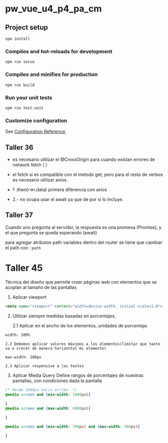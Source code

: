 # pw_vue_u4_p4_pa_cm

## Project setup
```
npm install
```

### Compiles and hot-reloads for development
```
npm run serve
```

### Compiles and minifies for production
```
npm run build
```

### Run your unit tests
```
npm run test:unit
```

### Customize configuration
See [Configuration Reference](https://cli.vuejs.org/config/).


## Taller 36

- es necesario utilizar el @CrossOrigin para cuando existan errores de network fetch ( )
- el fetch si es compatible con el metodo get, pero para el resto de verbos es necesario utilizar axios.

- 1 .then(r=>r.data) primera diferencia con axios
- 2.- no ocupa usar el await ya que de por si lo incluye.

## Taller 37

Cuando uno pregunta al servidor, la respuesta es una promesa (Promise), y el que pregunta se queda esperando (await)

para agregar atributos path variables dentro del router se tiene que cambiar el path con `:path`

# Taller 45

Técnica del diseño que permite crear páginas web con elementos que se acoplan al tamaño de las pantallas

1. Aplicar viewport

```html
<meta name="viewport" content="width=device-width, initial-scale=1.0">
```


2. Utilizar siempre medidas basadas en porcentajes.
    
    2.1 Aplicar en el ancho de los elementos, unidades de porcentaje.

```css
width: 100%
```



    2.2 Debemos aplicar valores máximos a los elementos(limitar que tanto va a crecer de manera horizontal mi elemento)

```css
max-width: 100px
```
    2.3 Aplicar responsive a los textos

3. Aplicar Media Query
    Define rangos de porcentajes de nuestras pantallas, con condiciones dada la pantalla
```css
/* desde 1000px hacia arriba  */
@media screen and (min-width: 1000px){

}
@media screen and (max-width: 6000px){

}

@media screen and (min-width: 700px) and (max-width: 900px){

}

```